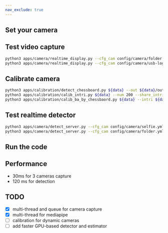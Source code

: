 ```yaml
---
nav_exclude: true
---
```


## Set your camera


## Test video capture

```bash
python3 apps/camera/realtime_display.py --cfg_cam config/camera/folder.yml --opt_cam args.root ${data}
python3 apps/camera/realtime_display.py --cfg_cam config/camera/usb-logitech.yml --display
```

## Calibrate camera

```bash
python3 apps/calibration/detect_chessboard.py ${data} --out ${data}/output --pattern 11,8 --seq --grid 0.03 --max_step 40 --min_step 10
python3 apps/calibration/calib_intri.py ${data} --num 200 --share_intri
python3 apps/calibration/calib_ba_by_chessbaord.py ${data} --intri ${data}/../031501/output/intri.yml --out ${data}/calib-share --share_intri
```

## Test realtime detector

```bash
python3 apps/camera/detect_server.py --cfg_cam config/camera/selfie.yml --cfg_det config/camera/mediapipe-selfie.yml
python3 apps/camera/detect_server.py --cfg_cam config/camera/folder.yml --cfg_det config/camera/mediapipe-holistic.yml --opt_cam args.root ${data}
```

## Run the code


## Performance

- 30ms for 3 cameras capture
- 120 ms for detection

## TODO

- [x] multi-thread and queue for camera capture
- [x] multi-thread for mediapipe
- [ ] calibration for dynamic cameras
- [ ] add faster GPU-based detector and estimator